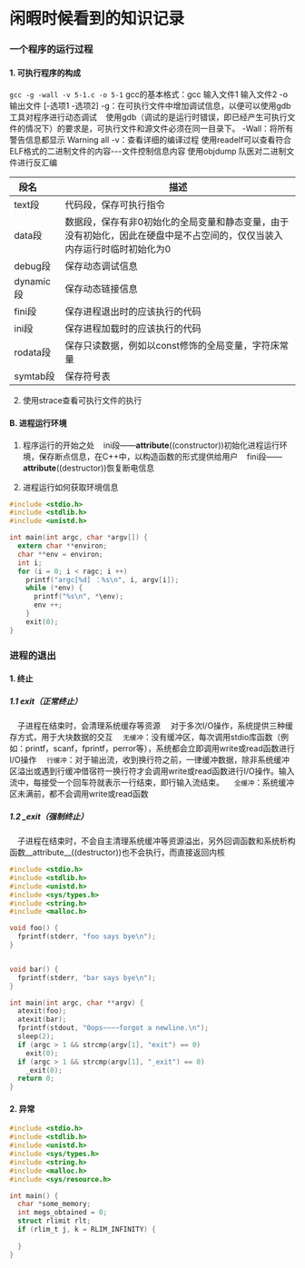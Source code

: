 # 闲暇时候看到的知识记录
### 一个程序的运行过程

#### 1. 可执行程序的构成

`gcc -g -wall -v 5-1.c -o 5-1`
gcc的基本格式：gcc 输入文件1 输入文件2 -o 输出文件 [-选项1 -选项2]
-g：在可执行文件中增加调试信息，以便可以使用gdb工具对程序进行动态调试
 &nbsp;&nbsp;&nbsp;使用gdb（调试的是运行时错误，即已经产生可执行文件的情况下）的要求是，可执行文件和源文件必须在同一目录下。
-Wall：将所有警告信息都显示 Warning all
-v：查看详细的编译过程
使用readeIf可以查看符合ELF格式的二进制文件的内容---文件控制信息内容
使用objdump 队医对二进制文件进行反汇编

| 段名 &nbsp;&nbsp;&nbsp;&nbsp;&nbsp;   | 描述                                                                                                                     |
| ------------------------------------- | ------------------------------------------------------------------------------------------------------------------------ |
| text段 &nbsp;&nbsp;&nbsp;&nbsp;&nbsp; | 代码段，保存可执行指令 &nbsp;&nbsp;&nbsp;&nbsp;&nbsp;                                                                    |
| data段 &nbsp;&nbsp;                   | 数据段，保存有非0初始化的全局变量和静态变量，由于没有初始化，因此在硬盘中是不占空间的，仅仅当装入内存运行时临时初始化为0 |
| debug段 &nbsp;                        | 保存动态调试信息                                                                                                         |
| dynamic段 &nbsp;                      | 保存动态链接信息                                                                                                         |
| fini段                                | 保存进程退出时的应该执行的代码                                                                                           |
| ini段                                 | 保存进程加载时的应该执行的代码                                                                                           |
| rodata段                              | 保存只读数据，例如以const修饰的全局变量，字符床常量                                                                      |
| symtab段                              | 保存符号表                                                                                                               |
2. 使用strace查看可执行文件的执行
#### B. 进程运行环境
1. 程序运行的开始之处
 &nbsp;&nbsp;&nbsp;ini段——__attribute__((constructor))初始化进程运行环境，保存断点信息，在C++中，以构造函数的形式提供给用户
 &nbsp;&nbsp;&nbsp;fini段——__attribute__((destructor))恢复断电信息

2. 进程运行如何获取环境信息
```c
#include <stdio.h>
#include <stdlib.h>
#include <unistd.h>

int main(int argc, char *argv[]) {
  extern char **environ;
  char **env = environ;
  int i;
  for (i = 0; i < ragc; i ++)
    printf("argc[%d] ：%s\n", i, argv[i]);
    while (*env) {
      printf("%s\n", *\env);
      env ++;
    }
    exit(0);
}
```

### 进程的退出
#### 1. 终止
##### 1.1 exit（正常终止）
&ensp;&ensp;子进程在结束时，会清理系统缓存等资源
&ensp;&ensp;对于多次I/O操作，系统提供三种缓存方式，用于大块数据的交互
&ensp;&ensp;`无缓冲`：没有缓冲区，每次调用stdio库函数（例如：printf，scanf，fprintf，perror等），系统都会立即调用write或read函数进行I/O操作
&ensp;&ensp;`行缓冲`：对于输出流，收到换行符之前，一律缓冲数据，除非系统缓冲区溢出或遇到行缓冲借宿符一换行符才会调用write或read函数进行I/O操作。输入流中，每接受一个回车符就表示一行结束，即行输入流结束。
&ensp;&ensp;`全缓冲`：系统缓冲区未满前，都不会调用write或read函数
##### 1.2 _exit（强制终止）
&ensp;&ensp;子进程在结束时，不会自主清理系统缓冲等资源溢出，另外回调函数和系统析构函数__attribute__((destructor))也不会执行，而直接返回内核
```c
#include <stdio.h>
#include <stdlib.h>
#include <unistd.h>
#include <sys/types.h>
#include <string.h>
#include <malloc.h>

void foo() {
  fprintf(stderr, "foo says bye\n");
}


void bar() {
  fprintf(stderr, "bar says bye\n");
}

int main(int argc, char **argv) {
  atexit(foo);
  atexit(bar);
  fprintf(stdout, "0ops~~~~forgot a newline.\n");
  sleep(2);
  if (argc > 1 && strcmp(argv[1], "exit") == 0)
    exit(0);
  if (argc > 1 && strcmp(argv[1], "_exit") == 0)
    _exit(0);
  return 0;
}
```
#### 2. 异常
```c
#include <stdio.h>
#include <stdlib.h>
#include <unistd.h>
#include <sys/types.h>
#include <string.h>
#include <malloc.h>
#include <sys/resource.h>

int main() {
  char *some_memory;
  int megs_obtained = 0;
  struct rlimit rlt;
  if (rlim_t j, k = RLIM_INFINITY) {
    
  }
}
```
&ensp;&ensp;